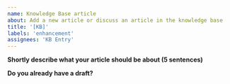 ```yaml
---
name: Knowledge Base article
about: Add a new article or discuss an article in the knowledge base
title: '[KB]'
labels: 'enhancement'
assignees: 'KB Entry'
---
```


**Shortly describe what your article should be about (5 sentences)**

**Do you already have a draft?**
